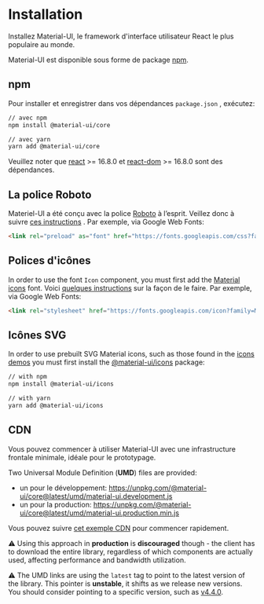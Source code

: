 # Installation

<p class="description">Installez Material-UI, le framework d'interface utilisateur React le plus populaire au monde.</p>

Material-UI est disponible sous forme de package [npm](https://www.npmjs.com/package/@material-ui/core).

## npm

Pour installer et enregistrer dans vos dépendances `package.json` , exécutez:

```sh
// avec npm
npm install @material-ui/core

// avec yarn
yarn add @material-ui/core
```

Veuillez noter que [react](https://www.npmjs.com/package/react) >= 16.8.0 et [react-dom](https://www.npmjs.com/package/react-dom) >= 16.8.0 sont des dépendances.

## La police Roboto

Materiel-UI a été conçu avec la police [Roboto](https://fonts.google.com/specimen/Roboto) à l’esprit. Veillez donc à suivre [ces instructions](/components/typography/#general) . Par exemple, via Google Web Fonts:

```html
<link rel="preload" as="font" href="https://fonts.googleapis.com/css?family=Roboto:300,400,500,700&display=swap" />
```

## Polices d'icônes

In order to use the font `Icon` component, you must first add the [Material icons](https://material.io/tools/icons/) font. Voici [quelques instructions](/components/icons/#font-icons) sur la façon de le faire. Par exemple, via Google Web Fonts:

```html
<link rel="stylesheet" href="https://fonts.googleapis.com/icon?family=Material+Icons" />
```

## Icônes SVG

In order to use prebuilt SVG Material icons, such as those found in the [icons demos](/components/icons/) you must first install the [@material-ui/icons](https://www.npmjs.com/package/@material-ui/icons) package:

```sh
// with npm
npm install @material-ui/icons

// with yarn
yarn add @material-ui/icons
```

## CDN

Vous pouvez commencer à utiliser Material-UI avec une infrastructure frontale minimale, idéale pour le prototypage.

Two Universal Module Definition (**UMD**) files are provided:

- un pour le développement: https://unpkg.com/@material-ui/core@latest/umd/material-ui.development.js
- un pour la production: https://unpkg.com/@material-ui/core@latest/umd/material-ui.production.min.js

Vous pouvez suivre [cet exemple CDN](https://github.com/mui-org/material-ui/tree/master/examples/cdn) pour commencer rapidement.

⚠️ Using this approach in **production** is **discouraged** though - the client has to download the entire library, regardless of which components are actually used, affecting performance and bandwidth utilization.

⚠️ The UMD links are using the `latest` tag to point to the latest version of the library. This pointer is **unstable**, it shifts as we release new versions. You should consider pointing to a specific version, such as [v4.4.0](https://unpkg.com/@material-ui/core@4.4.0/umd/material-ui.development.js).